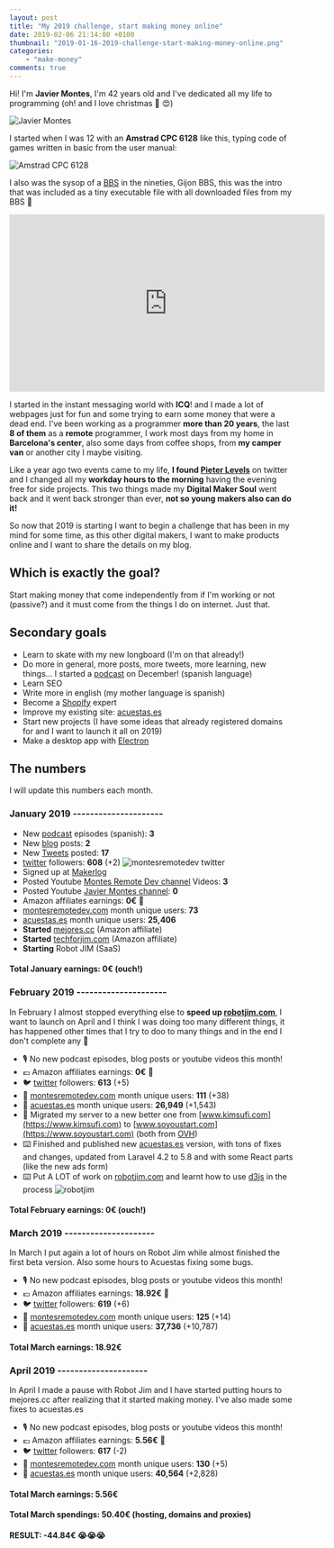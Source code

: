 ```yaml
---
layout: post
title: "My 2019 challenge, start making money online"
date: 2019-02-06 21:14:00 +0100
thumbnail: "2019-01-16-2019-challenge-start-making-money-online.png"
categories:
    - "make-money"
comments: true
---
```


Hi! I'm **Javier Montes**, I'm 42 years old and I've dedicated all my life to programming (oh! and I love christmas 🎅 😍)

![Javier Montes](/assets/images/javier-montes.jpg "Javier Montes")

I started when I was 12 with an **Amstrad CPC 6128** like this, typing code of games written in basic from the user manual:

![Amstrad CPC 6128](/assets/images/amstrad-cpc-6128.jpg "Amstrad CPC 6128")

I also was the sysop of a [BBS](https://en.wikipedia.org/wiki/Bulletin_board_system) in the nineties, Gijon BBS, this was the intro that was included as a tiny executable file with all downloaded files from my BBS 🤩

<center><iframe width="560" height="315" src="https://www.youtube.com/embed/en9TOcOcJj0" frameborder="0" allow="accelerometer; autoplay; encrypted-media; gyroscope; picture-in-picture" allowfullscreen></iframe></center>

I started in the instant messaging world with **ICQ**! and I made a lot of webpages just for fun and some trying to earn some money that were a dead end. I've been working as a programmer **more than 20 years**, the last **8 of them** as a **remote** programmer, I work most days from my home in **Barcelona's center**, also some days from coffee shops, from **my camper van** or another city I maybe visiting.

Like a year ago two events came to my life, **I found [Pieter Levels](https://twitter.com/levelsio)** on twitter and I changed all my **workday hours to the morning** having the evening free for side projects. This two things made my **Digital Maker Soul** went back and it went back stronger than ever, **not so young makers also can do it!**

So now that 2019 is starting I want to begin a challenge that has been in my mind for some time, as this other digital makers, I want to make products online and I want to share the details on my blog.

## Which is exactly the goal?

Start making money that come independently from if I'm working or not (passive?) and it must come from the things I do on internet. Just that.

## Secondary goals
* Learn to skate with my new longboard (I'm on that already!)
* Do more in general, more posts, more tweets, more learning, new things... I started a [podcast](/category/podcast_emprendiendo) on December! (spanish language)
* Learn SEO
* Write more in english (my mother language is spanish)
* Become a [Shopify](https://www.shopify.com) expert
* Improve my existing site: [acuestas.es](https://acuestas.es)
* Start new projects (I have some ideas that already registered domains for and I want to launch it all on 2019)
* Make a desktop app with [Electron](https://electronjs.org/)

## The numbers

I will update this numbers each month.

### January 2019 ---------------------
* New [podcast](/category/podcast_emprendiendo) episodes (spanish): **3**
* New [blog](https://montesremotedev.com) posts: **2**
* New [Tweets](https://twitter.com/montesremotedev) posted: **17**
* [twitter](https://twitter.com/montesremotedev) followers: **608** (+2)
![montesremotedev twitter](/assets/images/twitter-2019-jan-montesremotedev.png "montesremotedev twitter")
* Signed up at [Makerlog](https://getmakerlog.com/@montesremotedev)
* Posted Youtube [Montes Remote Dev channel](https://www.youtube.com/channel/UCmPFJ4kCzhK38iBMq6Y2nlw) Videos: **3**
* Posted Youtube [Javier Montes channel](https://www.youtube.com/channel/UCfbDeLomhGBTwmefbw7vm1w): **0**
* Amazon affiliates earnings: **0€** 🤕
* [montesremotedev.com](https://montesremotedev.com) month unique users: **73**
* [acuestas.es](https://acuestas.es) month unique users: **25,406**
* **Started** [mejores.cc](https://mejores.cc) (Amazon affiliate)
* **Started** [techforjim.com](https://techforjim.com) (Amazon affiliate)
* **Starting** Robot JIM (SaaS)

#### Total January earnings: 0€ (ouch!)

### February 2019 ---------------------

In February I almost stopped everything else to **speed up [robotjim.com](https://robotjim.com)**, I want to launch on April and I think I was doing too many different things, it has happened other times that I try to doo to many things and in the end I don't complete any 🙈

* 🎙️ No new podcast episodes, blog posts or youtube videos this month!
* 💶 Amazon affiliates earnings: **0€** 🤕
* 🐦 [twitter](https://twitter.com/montesremotedev) followers: **613** (+5)
* 👥 [montesremotedev.com](https://montesremotedev.com) month unique users: **111** (+38)
* 👥 [acuestas.es](https://acuestas.es) month unique users: **26,949** (+1,543)
* 💽 Migrated my server to a new better one from [www.kimsufi.com](https://www.kimsufi.com) to [www.soyoustart.com](https://www.soyoustart.com) (both from [OVH](https://www.ovh.com))
* ⌨️ Finished and published new [acuestas.es](https://acuestas.es) version, with tons of fixes and changes, updated from Laravel 4.2 to 5.8 and with some React parts (like the new ads form)
* ⌨️ Put A LOT of work on [robotjim.com](https://robotjim.com) and learnt how to use [d3js](https://d3js.org/) in the process
![robotjim](https://pbs.twimg.com/media/D1YsjxrXgAYljEy.jpg "Robot Jim")

#### Total February earnings: 0€ (ouch!)

### March 2019 ---------------------

In March I put again a lot of hours on Robot Jim while almost finished the first beta version. Also some hours to Acuestas fixing some bugs.

* 🎙️ No new podcast episodes, blog posts or youtube videos this month!
* 💶 Amazon affiliates earnings: **18.92€** 🤑
* 🐦 [twitter](https://twitter.com/montesremotedev) followers: **619** (+6)
* 👥 [montesremotedev.com](https://montesremotedev.com) month unique users: **125** (+14)
* 👥 [acuestas.es](https://acuestas.es) month unique users: **37,736** (+10,787)

#### Total March earnings: 18.92€

### April 2019 ---------------------

In April I made a pause with Robot Jim and I have started putting hours to mejores.cc after realizing that it started making money. I've also made some fixes to acuestas.es

* 🎙️ No new podcast episodes, blog posts or youtube videos this month!
* 💶 Amazon affiliates earnings: **5.56€** 🤑
* 🐦 [twitter](https://twitter.com/montesremotedev) followers: **617** (-2)
* 👥 [montesremotedev.com](https://montesremotedev.com) month unique users: **130** (+5)
* 👥 [acuestas.es](https://acuestas.es) month unique users: **40,564** (+2,828)

#### Total March earnings: 5.56€
#### Total March spendings: 50.40€ (hosting, domains and proxies)
#### RESULT: -44.84€ 😭😭😭